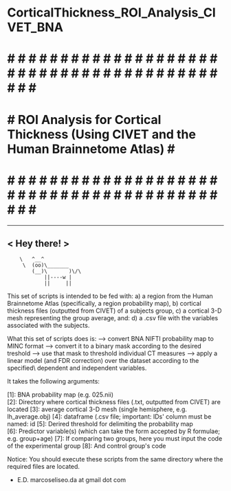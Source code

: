 # CorticalThickness_ROI_Analysis_CIVET_BNA

# # # # # # # # # # # # # # # # # # # # # # # # # # # # # # # # # # # # # # # # # # # # #   
# # ROI Analysis for Cortical Thickness (Using CIVET and the Human Brainnetome Atlas) # # 
# # # # # # # # # # # # # # # # # # # # # # # # # # # # # # # # # # # # # # # # # # # # # 

 ____________
< Hey there! >
 ------------
        \   ^__^
         \  (oo)\_______
            (__)\       )\/\  
                ||----w |
                ||     ||


This set of scripts is intended to be fed with:
a) a region from the Human Brainnetome Atlas (specifically, a region probability map),
b) cortical thickness files (outputted from CIVET) of a subjects group,
c) a cortical 3-D mesh representing the group average, and:
d) a .csv file with the variables associated with the subjects.

What this set of scripts does is:
--> convert BNA NIFTI probability map to MINC format 
--> convert it to a binary mask according to the desired treshold
--> use that mask to threshold individual CT measures
--> apply a linear model (and FDR correction) over the dataset according to the specified\ 
    dependent and independent variables.

It takes the following arguments:  

[1]: BNA probability map (e.g. 025.nii) 		
[2]: Directory where cortical thickness files (.txt, outputted from CIVET) are located
[3]: average cortical 3-D mesh (single hemisphere, e.g. lh_average.obj) 
[4]: dataframe (.csv file; important: IDs' column must be named: id 
[5]: Derired threshold for delimiting the probability map		
[6]: Predictor variable(s) (which can take the form accepted by R formulae; e.g. group+age)	
[7]: If comparing two groups, here you must input the code of the experimental group
[8]: And control group's code

Notice: You should execute these scripts from the same directory where the required files are located.

- E.D. marcoseliseo.da at gmail dot com
